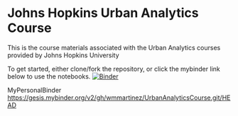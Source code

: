 # Johns Hopkins Urban Analytics Course


This is the course materials associated with the Urban Analytics courses provided by Johns Hopkins University

To get started, either clone/fork the repository, or click the mybinder link below to use the notebooks.
 [![Binder](https://mybinder.org/badge_logo.svg)](https://mybinder.org/v2/gh/achapkowski/UrbanAnalyticsCourse/HEAD)

MyPersonalBinder
 https://gesis.mybinder.org/v2/gh/wmmartinez/UrbanAnalyticsCourse.git/HEAD
